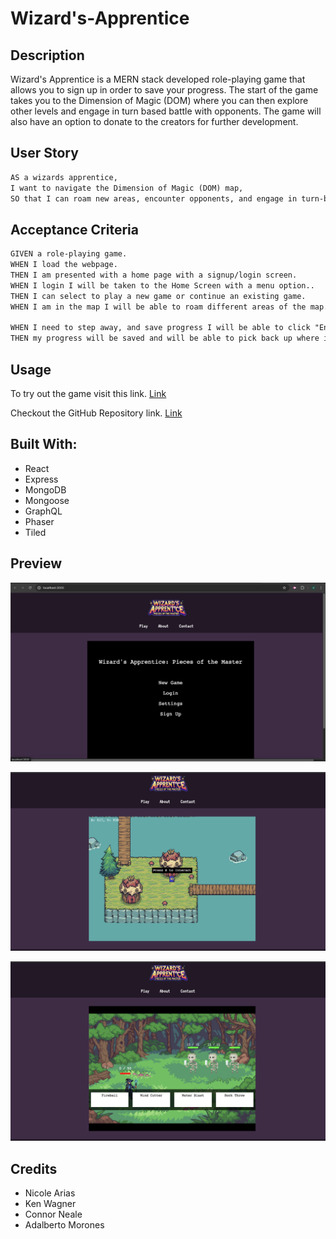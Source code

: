 # Wizard's-Apprentice

## Description

Wizard's Apprentice is a MERN stack developed role-playing game that allows you to sign up in order to save your progress. The start of the game takes you to the Dimension of Magic (DOM) where you can then explore other levels and engage in turn based battle with opponents. The game will also have an option to donate to the creators for further development. 

## User Story

```md
AS a wizards apprentice,
I want to navigate the Dimension of Magic (DOM) map,
SO that I can roam new areas, encounter opponents, and engage in turn-based battle.
```

## Acceptance Criteria

```md
GIVEN a role-playing game.
WHEN I load the webpage.
THEN I am presented with a home page with a signup/login screen.
WHEN I login I will be taken to the Home Screen with a menu option..
THEN I can select to play a new game or continue an existing game.
WHEN I am in the map I will be able to roam different areas of the map. THEN I can complete side quest as well as engage in turn-based battle with opponents.

WHEN I need to step away, and save progress I will be able to click "Enter" and will be given an option to save.
THEN my progress will be saved and will be able to pick back up where i left off.
```

## Usage

To try out the game visit this link. [Link](https://wizard-s-apprentice.onrender.com)

Checkout the GitHub Repository link. [Link](https://github.com/nearias3/Wizard-s-Apprentice)

## Built With:

- React
- Express
- MongoDB
- Mongoose
- GraphQL
- Phaser
- Tiled

## Preview

![alt text](<client/public/assets/Main Page.png>)

![alt text](client/public/assets/MapPage1.png)

![alt text](client/public/assets/MapPage2.png)

## Credits

- Nicole Arias
- Ken Wagner
- Connor Neale
- Adalberto Morones
